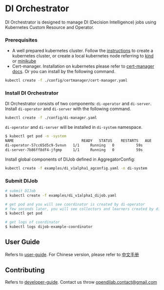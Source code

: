# DI Orchestrator
DI Orchestrator is designed to manage DI (Decision Intelligence) jobs using Kubernetes Custom Resource and Operator. 

### Prerequisites
- A well prepared kubernetes cluster. Follow the [instructions](https://kubernetes.io/docs/setup/production-environment/tools/kubeadm/create-cluster-kubeadm/) to create a kubernetes cluster, or create a local kubernetes node referring to [kind](https://kind.sigs.k8s.io/docs/user/quick-start/) or [minikube](https://minikube.sigs.k8s.io/docs/start/)
- Cert-manager. Installation on kubernetes please refer to [cert-manager docs](https://cert-manager.io/docs/installation/kubernetes/). Or you can install by the following command.
```bash
kubectl create -f ./config/certmanager/cert-manager.yaml
```

### Install DI Orchestrator
DI Orchestrator consists of two components: `di-operator` and `di-server`. Install `di-operator` and `di-server` with the following command.
```bash
kubectl create -f ./config/di-manager.yaml
```

`di-operator` and `di-server` will be installed in `di-system` namespace. 
```bash
$ kubectl get pod -n -system
NAME                               READY   STATUS    RESTARTS   AGE
di-operator-57cc65d5c9-5vnvn   1/1     Running   0          59s
di-server-7b86ff8df4-jfgmp     1/1     Running   0          59s
```

Install global components of DIJob defined in AggregatorConfig:
```bash
kubectl create -f examples/di_v1alpha1_agconfig.yaml -n di-system
```
### Submit DIJob
```bash
# submit DIJob
$ kubectl create -f examples/di_v1alpha1_dijob.yaml

# get pod and you will see coordinator is created by di-operator
# few seconds later, you will see collectors and learners created by di-server
$ kubectl get pod

# get logs of coordinator
$ kubectl logs dijob-example-coordinator
```

## User Guide
Refers to [user-guide](./docs/architecture.md). For Chinese version, please refer to [中文手册](./docs/architecture-cn.md)

## Contributing
Refers to [developer-guide](./docs/developer-guide.md). Contact us throw <opendilab.contact@gmail.com>